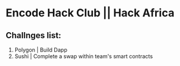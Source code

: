 # Encode Hack Club || Hack Africa
## Challnges list:
1. Polygon | Build Dapp
2. Sushi | Complete a swap within team's smart contracts
